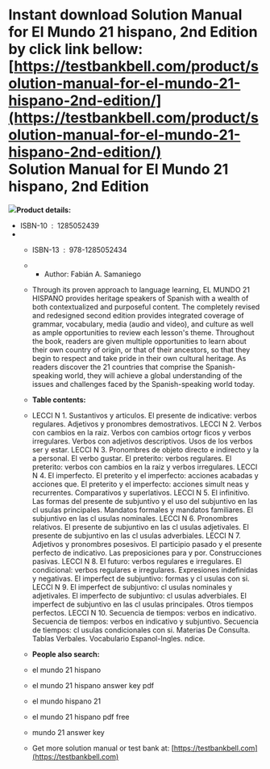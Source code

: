 Instant download **Solution Manual for El Mundo 21 hispano, 2nd Edition** by click link bellow:  
[https://testbankbell.com/product/solution-manual-for-el-mundo-21-hispano-2nd-edition/](https://testbankbell.com/product/solution-manual-for-el-mundo-21-hispano-2nd-edition/)  
Solution Manual for El Mundo 21 hispano, 2nd Edition
====================================================


![](https://testbankbell.com/wp-content/uploads/2023/05/Solution-Manual-for-El-Mundo-21-hispano-2nd-Edition-228x228-1.jpg)**Product details:**
* ISBN-10 ‏ : ‎ 1285052439
* * ISBN-13 ‏ : ‎ 978-1285052434
  * * Author: Fabián A. Samaniego
   
  * Through its proven approach to language learning, EL MUNDO 21 HISPANO provides heritage speakers of Spanish with a wealth of both contextualized and purposeful content. The completely revised and redesigned second edition provides integrated coverage of grammar, vocabulary, media (audio and video), and culture as well as ample opportunities to review each lesson's theme. Throughout the book, readers are given multiple opportunities to learn about their own country of origin, or that of their ancestors, so that they begin to respect and take pride in their own cultural heritage. As readers discover the 21 countries that comprise the Spanish-speaking world, they will achieve a global understanding of the issues and challenges faced by the Spanish-speaking world today.
 
  * **Table contents:**
 
  * LECCI N 1. Sustantivos y articulos. El presente de indicative: verbos regulares. Adjetivos y pronombres demostrativos. LECCI N 2. Verbos con cambios en la raiz. Verbos con cambios ortogr ficos y verbos irregulares. Verbos con adjetivos descriptivos. Usos de los verbos ser y estar. LECCI N 3. Pronombres de objeto directo e indirecto y la a personal. El verbo gustar. El preterito: verbos regulares. El preterito: verbos con cambios en la raiz y verbos irregulares. LECCI N 4. El imperfecto. El preterito y el imperfecto: acciones acabadas y acciones que. El preterito y el imperfecto: acciones simult neas y recurrentes. Comparativos y superlativos. LECCI N 5. El infinitivo. Las formas del presente de subjuntivo y el uso del subjuntivo en las cl usulas principales. Mandatos formales y mandatos familiares. El subjuntivo en las cl usulas nominales. LECCI N 6. Pronombres relativos. El presente de subjuntivo en las cl usulas adjetivales. El presente de subjuntivo en las cl usulas adverbiales. LECCI N 7. Adjetivos y pronombres posesivos. El participio pasado y el presente perfecto de indicativo. Las preposiciones para y por. Construcciones pasivas. LECCI N 8. El futuro: verbos regulares e irregulares. El condicional: verbos regulares e irregulares. Expresiones indefinidas y negativas. El imperfect de subjuntivo: formas y cl usulas con si. LECCI N 9. El imperfect de subjuntivo: cl usulas nominales y adjetivales. El imperfecto de subjuntivo: cl usulas adverbiales. El imperfect de subjuntivo en las cl usulas principales. Otros tiempos perfectos. LECCI N 10. Secuencia de tiempos: verbos en indicativo. Secuencia de tiempos: verbos en indicativo y subjuntivo. Secuencia de tiempos: cl usulas condicionales con si. Materias De Consulta. Tablas Verbales. Vocabulario Espanol-Ingles. ndice.
 
  * **People also search:**
 
  * el mundo 21 hispano
 
  * el mundo 21 hispano answer key pdf
 
  * el mundo hispano 21
 
  * el mundo 21 hispano pdf free
 
  * mundo 21 answer key
  *  Get more solution manual or test bank at: [https://testbankbell.com](https://testbankbell.com)
